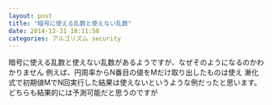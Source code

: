 ```yaml
---
layout: post
title: "暗号に使える乱数と使えない乱数"
date: 2014-12-31 18:11:58
categories: アルゴリズム security
---
```

<p>暗号に使える乱数と使えない乱数があるようですが、なぜそのようになるのかわかりません
例えば、円周率からN番目の値をMだけ取り出したものは使え
漸化式で初期値MでN回実行した結果は使えないというような例だったと思います。
どちらも結果的には予測可能だと思うのですが</p>
